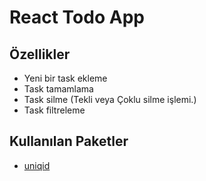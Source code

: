 # React Todo App

## Özellikler

- Yeni bir task ekleme
- Task tamamlama
- Task silme (Tekli veya Çoklu silme işlemi.)
- Task filtreleme

## Kullanılan Paketler

- [uniqid](https://www.npmjs.com/package/uniqid)
